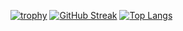 [![trophy](https://github-profile-trophy.vercel.app/?username=ArtiWinterstorm)](https://github.com/ryo-ma/github-profile-trophy)
[![GitHub Streak](https://github-readme-streak-stats.herokuapp.com/?user=ArtiWinterstorm)](https://git.io/streak-stats)
[![Top Langs](https://github-readme-stats.vercel.app/api/top-langs/?username=anuraghazra&layout=compact)](https://github.com/anuraghazra/github-readme-stats)
